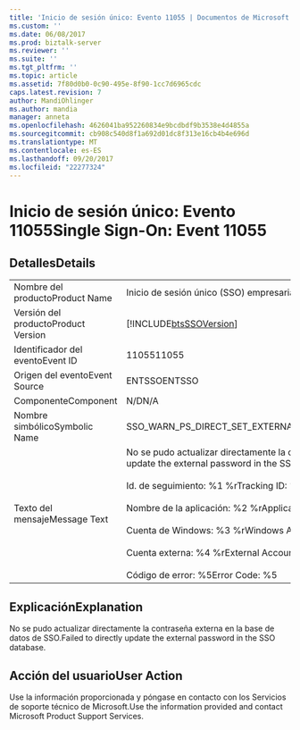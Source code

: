 ```yaml
---
title: 'Inicio de sesión único: Evento 11055 | Documentos de Microsoft'
ms.custom: ''
ms.date: 06/08/2017
ms.prod: biztalk-server
ms.reviewer: ''
ms.suite: ''
ms.tgt_pltfrm: ''
ms.topic: article
ms.assetid: 7f80d0b0-0c90-495e-8f90-1cc7d6965cdc
caps.latest.revision: 7
author: MandiOhlinger
ms.author: mandia
manager: anneta
ms.openlocfilehash: 4626041ba952260834e9bcdbdf9b3538e4d4855a
ms.sourcegitcommit: cb908c540d8f1a692d01dc8f313e16cb4b4e696d
ms.translationtype: MT
ms.contentlocale: es-ES
ms.lasthandoff: 09/20/2017
ms.locfileid: "22277324"
---
```

# <a name="single-sign-on-event-11055"></a><span data-ttu-id="0b90b-102">Inicio de sesión único: Evento 11055</span><span class="sxs-lookup"><span data-stu-id="0b90b-102">Single Sign-On: Event 11055</span></span>
## <a name="details"></a><span data-ttu-id="0b90b-103">Detalles</span><span class="sxs-lookup"><span data-stu-id="0b90b-103">Details</span></span>  
  
|||  
|-|-|  
|<span data-ttu-id="0b90b-104">Nombre del producto</span><span class="sxs-lookup"><span data-stu-id="0b90b-104">Product Name</span></span>|<span data-ttu-id="0b90b-105">Inicio de sesión único (SSO) empresarial</span><span class="sxs-lookup"><span data-stu-id="0b90b-105">Enterprise Single Sign-On</span></span>|  
|<span data-ttu-id="0b90b-106">Versión del producto</span><span class="sxs-lookup"><span data-stu-id="0b90b-106">Product Version</span></span>|[!INCLUDE[btsSSOVersion](../includes/btsssoversion-md.md)]|  
|<span data-ttu-id="0b90b-107">Identificador del evento</span><span class="sxs-lookup"><span data-stu-id="0b90b-107">Event ID</span></span>|<span data-ttu-id="0b90b-108">11055</span><span class="sxs-lookup"><span data-stu-id="0b90b-108">11055</span></span>|  
|<span data-ttu-id="0b90b-109">Origen del evento</span><span class="sxs-lookup"><span data-stu-id="0b90b-109">Event Source</span></span>|<span data-ttu-id="0b90b-110">ENTSSO</span><span class="sxs-lookup"><span data-stu-id="0b90b-110">ENTSSO</span></span>|  
|<span data-ttu-id="0b90b-111">Componente</span><span class="sxs-lookup"><span data-stu-id="0b90b-111">Component</span></span>|<span data-ttu-id="0b90b-112">N/D</span><span class="sxs-lookup"><span data-stu-id="0b90b-112">N/A</span></span>|  
|<span data-ttu-id="0b90b-113">Nombre simbólico</span><span class="sxs-lookup"><span data-stu-id="0b90b-113">Symbolic Name</span></span>|<span data-ttu-id="0b90b-114">SSO_WARN_PS_DIRECT_SET_EXTERNAL_PASSWORD</span><span class="sxs-lookup"><span data-stu-id="0b90b-114">SSO_WARN_PS_DIRECT_SET_EXTERNAL_PASSWORD</span></span>|  
|<span data-ttu-id="0b90b-115">Texto del mensaje</span><span class="sxs-lookup"><span data-stu-id="0b90b-115">Message Text</span></span>|<span data-ttu-id="0b90b-116">No se pudo actualizar directamente la contraseña externa en la base de datos de SSO.%r</span><span class="sxs-lookup"><span data-stu-id="0b90b-116">Failed to directly update the external password in the SSO database.%r</span></span><br /><br /> <span data-ttu-id="0b90b-117">Id. de seguimiento: %1 %r</span><span class="sxs-lookup"><span data-stu-id="0b90b-117">Tracking ID: %1%r</span></span><br /><br /> <span data-ttu-id="0b90b-118">Nombre de la aplicación: %2 %r</span><span class="sxs-lookup"><span data-stu-id="0b90b-118">Application Name: %2%r</span></span><br /><br /> <span data-ttu-id="0b90b-119">Cuenta de Windows: %3 %r</span><span class="sxs-lookup"><span data-stu-id="0b90b-119">Windows Account: %3%r</span></span><br /><br /> <span data-ttu-id="0b90b-120">Cuenta externa: %4 %r</span><span class="sxs-lookup"><span data-stu-id="0b90b-120">External Account: %4%r</span></span><br /><br /> <span data-ttu-id="0b90b-121">Código de error: %5</span><span class="sxs-lookup"><span data-stu-id="0b90b-121">Error Code: %5</span></span>|  
  
## <a name="explanation"></a><span data-ttu-id="0b90b-122">Explicación</span><span class="sxs-lookup"><span data-stu-id="0b90b-122">Explanation</span></span>  
 <span data-ttu-id="0b90b-123">No se pudo actualizar directamente la contraseña externa en la base de datos de SSO.</span><span class="sxs-lookup"><span data-stu-id="0b90b-123">Failed to directly update the external password in the SSO database.</span></span>  
  
## <a name="user-action"></a><span data-ttu-id="0b90b-124">Acción del usuario</span><span class="sxs-lookup"><span data-stu-id="0b90b-124">User Action</span></span>  
 <span data-ttu-id="0b90b-125">Use la información proporcionada y póngase en contacto con los Servicios de soporte técnico de Microsoft.</span><span class="sxs-lookup"><span data-stu-id="0b90b-125">Use the information provided and contact Microsoft Product Support Services.</span></span>